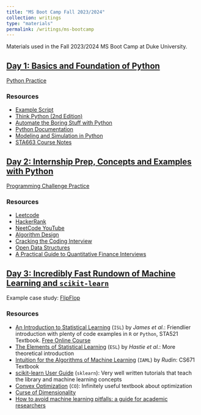 ```yaml
---
title: "MS Boot Camp Fall 2023/2024"
collection: writings
type: "materials"
permalink: /writings/ms-bootcamp
---
```


Materials used in the Fall 2023/2024 MS Boot Camp at Duke University.

## <a name="day1"></a> [Day 1: Basics and Foundation of Python](ms-bootcamp-day1.html)

[Python Practice](https://colab.research.google.com/drive/142X1rjJirmiZUR-UtbEMYp8JrUcOZF6_?usp=sharing)

### Resources

-   [Example Script](https://gist.github.com/SamGRosen/49d3ae2458083c4b975246ddd0622fcf)
-   [Think Python (2nd Edition)](https://greenteapress.com/wp/think-python-2e/)
-   [Automate the Boring Stuff with Python](https://automatetheboringstuff.com/)
-   [Python Documentation](https://docs.python.org/3/)
-   [Modeling and Simulation in Python](https://allendowney.github.io/ModSimPy/index.html)
-   [STA663 Course Notes](https://sta663-sp22.github.io/)

## <a name="day2"></a> [Day 2: Internship Prep, Concepts and Examples with Python](ms-bootcamp-day2.html)

[Programming Challenge Practice](https://colab.research.google.com/drive/1eoxCBJErChn4Fr7RDuiCss2FIRr54MIq?usp=sharing)

### Resources

-  [Leetcode](leetcode.com)
-  [HackerRank](https://www.hackerrank.com/)
-  [NeetCode YouTube](https://www.youtube.com/c/neetcode)
-  [Algorithm Design](https://ict.iitk.ac.in/wp-content/uploads/CS345-Algorithms-II-Algorithm-Design-by-Jon-Kleinberg-Eva-Tardos.pdf)
-  [Cracking the Coding Interview](https://www.crackingthecodinginterview.com/contents.html)
-  [Open Data Structures](https://opendatastructures.org/)
-  [A Practical Guide to Quantitative Finance Interviews](https://github.com/geniayuan/datasciencecoursera/blob/master/%5BXinfeng%20Zhou%5DA%20practical%20Guide%20to%20quantitative%20finance%20interviews.pdf)


## <a name="day3"></a> [Day 3: Incredibly Fast Rundown of Machine Learning and `scikit-learn`](ms-bootcamp-day3.html)

Example case study: [FlipFlop](https://colab.research.google.com/drive/14FGOLjZkUzSq5c9pHAklMWoEaI7mZvdU?usp=sharing)

### Resources

-  [An Introduction to Statistical Learning](https://www.statlearning.com/) (`ISL`) by *James et al.*: Friendlier introduction with plenty of code examples in `R` or `Python`, STA521 Textbook. [Free Online Course](https://www.dataschool.io/15-hours-of-expert-machine-learning-videos/)
-  [The Elements of Statistical Learning](https://hastie.su.domains/ElemStatLearn/) (`ESL`) by *Hastie et al.*: More theoretical introduction
-  [Intuition for the Algorithms of Machine Learning](https://users.cs.duke.edu/~cynthia/teaching.html) (`IAML`) by *Rudin*: CS671 Textbook
-  [scikit-learn User Guide](https://scikit-learn.org/stable/user_guide.html) (`sklearn`): Very well written tutorials that teach the library and machine learning concepts
-  [Convex Optimization](https://web.stanford.edu/~boyd/cvxbook/) (`CO`): Infinitely useful textbook about optimization
-  [Curse of Dimensionality](https://cookieblues.github.io/guides/2021/03/11/bsmalea-notes-1b/)
-  [How to avoid machine learning pitfalls: a guide for academic researchers](https://arxiv.org/abs/2108.02497)
